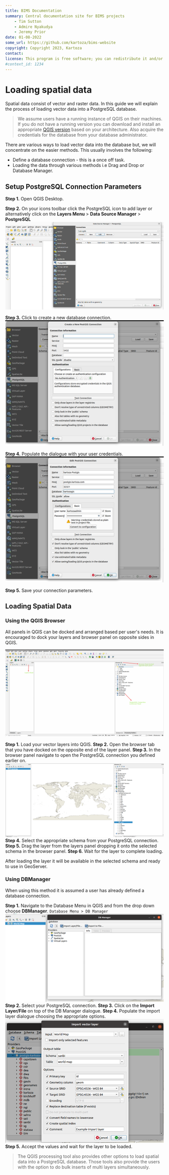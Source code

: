 ```yaml
---
title: BIMS Documentation
summary: Central documentation site for BIMS projects
    - Tim Sutton
    - Admire Nyakudya
    - Jeremy Prior
date: 01-08-2022
some_url: https://github.com/kartoza/bims-website
copyright: Copyright 2023, Kartoza
contact: 
license: This program is free software; you can redistribute it and/or modify it under the terms of the GNU Affero General Public License as published by the Free Software Foundation; either version 3 of the License, or (at your option) any later version.
#context_id: 1234
---
```


# Loading spatial data

Spatial data consist of vector and raster data. In this guide we will explain the
process of loading vector data into a PostgreSQL database.

> We assume users have a running instance of QGIS on their machines. If you
do not have a running version you can download and install an appropriate [QGIS version](https://www.qgis.org/en/site/forusers/download.html) based on your architecture. Also acquire the credentials for the database from your database administrator.

There are various ways to load vector data into the database but, we will concentrate
on the easier methods. This usually involves the following:

* Define a database connection - this is a once off task.
* Loading the data through various methods i.e Drag and Drop or Database Manager.

## Setup PostgreSQL Connection Parameters

**Step 1.** Open QGIS Desktop.

**Step 2.** On your icons toolbar click the PostgreSQL icon to add layer or alternatively click on the **Layers Menu** > **Data Source Manager** > **PostgreSQL** ![postgresql_1.png](img/postgresql_1.png)

**Step 3.** Click to create a new database connection. ![edit-connection.png](img/edit-connection.png)

**Step 4.** Populate the dialogue with your user credentials. ![postgresql-connection](img/postgresql-details.png)

**Step 5.** Save your connection parameters.

## Loading Spatial Data

### Using the QGIS Browser

All panels in QGIS can be docked and arranged based per user's needs. It is
encouraged to dock your layers and browser panel on opposite sides in QGIS.

![qgis-browser.png](img/browser.png)

**Step 1.** Load your vector layers into QGIS.
**Step 2.** Open the browser tab that you have docked on the opposite end of the layer panel.
**Step 3.** In the browser panel navigate to open the PostgreSQL connection you defined
earlier on.
![db-schema.png](img/db-con-schema.png)
**Step 4.** Select the appropriate schema from your PostgreSQL connection.
**Step 5.** Drag the layer from the layers panel dropping it onto the selected schema
in the browser panel.
**Step 6.** Wait for the layer to complete loading.

After loading the layer it will be available in the selected schema and ready to use in GeoServer.

### Using DBManager

When using this method it is assumed a user has already defined a database connection.

**Step 1.** Navigate to the Database Menu in QGIS and from the drop down choose
**DBManager**. `Database Menu > DB Manager`
![db-manager-panel.png](img/db-manager-1.png)
**Step 2.** Select your PostgreSQL connection.
**Step 3.** Click on the **Import Layer/File** on top of the DB Manager dialogue.
**Step 4.** Populate the import layer dialogue choosing the appropriate options.
![import-layer.png](img/import-layer-options.png)
**Step 5.** Accept the values and wait for the layer to be loaded.

> The QGIS processing tool also provides other options to load spatial
data into a PostgreSQL database. Those tools also provide the users with the option
to do bulk inserts of multi layers simultaneously.
